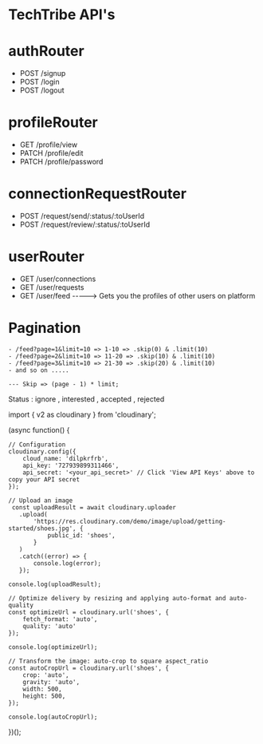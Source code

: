 # TechTribe API's

# authRouter
- POST /signup
- POST /login
- POST /logout

# profileRouter
- GET /profile/view
- PATCH /profile/edit
- PATCH /profile/password

# connectionRequestRouter
- POST /request/send/:status/:toUserId
- POST /request/review/:status/:toUserId

# userRouter
- GET /user/connections
- GET /user/requests
- GET /user/feed   -----> Gets you the profiles of other users on platform 


# Pagination
    - /feed?page=1&limit=10 => 1-10 => .skip(0) & .limit(10)
    - /feed?page=2&limit=10 => 11-20 => .skip(10) & .limit(10)
    - /feed?page=3&limit=10 => 21-30 => .skip(20) & .limit(10)
    - and so on .....

    --- Skip => (page - 1) * limit;



Status : ignore , interested , accepted , rejected





import { v2 as cloudinary } from 'cloudinary';

(async function() {

    // Configuration
    cloudinary.config({ 
        cloud_name: 'dilpkrfrb', 
        api_key: '727939899311466', 
        api_secret: '<your_api_secret>' // Click 'View API Keys' above to copy your API secret
    });
    
    // Upload an image
     const uploadResult = await cloudinary.uploader
       .upload(
           'https://res.cloudinary.com/demo/image/upload/getting-started/shoes.jpg', {
               public_id: 'shoes',
           }
       )
       .catch((error) => {
           console.log(error);
       });
    
    console.log(uploadResult);
    
    // Optimize delivery by resizing and applying auto-format and auto-quality
    const optimizeUrl = cloudinary.url('shoes', {
        fetch_format: 'auto',
        quality: 'auto'
    });
    
    console.log(optimizeUrl);
    
    // Transform the image: auto-crop to square aspect_ratio
    const autoCropUrl = cloudinary.url('shoes', {
        crop: 'auto',
        gravity: 'auto',
        width: 500,
        height: 500,
    });
    
    console.log(autoCropUrl);    
})();